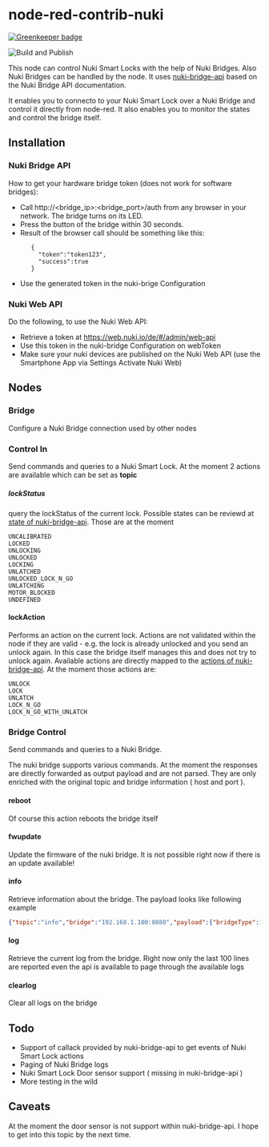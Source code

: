 # node-red-contrib-nuki

[![Greenkeeper badge](https://badges.greenkeeper.io/mabunixda/node-red-contrib-nuki.svg)](https://greenkeeper.io/)

![Build and Publish](https://github.com/mabunixda/node-red-contrib-nuki/workflows/Build%20and%20Publish/badge.svg)

This node can control Nuki Smart Locks with the help of Nuki Bridges.
Also Nuki Bridges can be handled by the node. It uses [nuki-bridge-api](https://github.com/Mik13/nuki-bridge-api/) based on the Nuki Bridge API documentation.

It enables you to connecto to your Nuki Smart Lock over a Nuki Bridge and control it directly from node-red.
It also enables you to monitor the states and control the bridge itself.

## Installation

### Nuki Bridge API
How to get your hardware bridge token (does not work for software bridges):

* Call http://<bridge_ip>:<bridge_port>/auth from any browser in your network. The bridge turns on its LED.
* Press the button of the bridge within 30 seconds.
* Result of the browser call should be something like this:
  ```
     {
       "token":"token123",
       "success":true
     }
  ```
* Use the generated token in the nuki-brige Configuration

### Nuki Web API

Do the following, to use the Nuki Web API:

* Retrieve a token at https://web.nuki.io/de/#/admin/web-api
* Use this token in the nuki-bridge Configuration on webToken
* Make sure your nuki devices are published on the Nuki Web API (use the Smartphone App via Settings Activate Nuki Web)


## Nodes

### Bridge

Configure a Nuki Bridge connection used by other nodes

### Control In

Send commands and queries to a Nuki Smart Lock. At the moment 2 actions are available which can be set as **topic**

##### lockStatus

query the lockStatus of the current lock. Possible states can be reviewd at [state of nuki-bridge-api](https://github.com/Mik13/nuki-bridge-api/blob/master/lib/lock-state.js#L6). Those are at the moment
```
UNCALIBRATED
LOCKED
UNLOCKING
UNLOCKED
LOCKING
UNLATCHED
UNLOCKED_LOCK_N_GO
UNLATCHING
MOTOR_BLOCKED
UNDEFINED
```

#### lockAction

Performs an action on the current lock. Actions are not validated within the node if they are valid - e.g. the lock is already unlocked and you send an unlock again. In this case the bridge itself manages this and does not try to unlock again. Available actions are directly mapped to the [actions of nuki-bridge-api](https://github.com/Mik13/nuki-bridge-api/blob/master/lib/lock-action.js). At the moment those actions are:
```
UNLOCK
LOCK
UNLATCH
LOCK_N_GO
LOCK_N_GO_WITH_UNLATCH
```

### Bridge Control

Send commands and queries to a Nuki Bridge.

The nuki bridge supports various commands. At the moment the responses are directly forwarded as output payload and are not parsed. They are only enriched with the original topic and bridge information ( host and port ).

#### reboot

Of course this action reboots the bridge itself

#### fwupdate

Update the firmware of the nuki bridge. It is not possible right now if there is an update available!

#### info

Retrieve information about the bridge. The payload looks like following example
```json
{"topic":"info","bridge":"192.168.1.100:8080","payload":{"bridgeType":1,"ids":{"hardwareId":234189529,"serverId":291317518},"versions":{"firmwareVersion":"1.12.6","wifiFirmwareVersion":"1.2.0"},"uptime":75492,"currentTime":"2019-05-09T08:09:20+00:00","serverConnected":true,"scanResults":[]},"_msgid":"e3cab797.caec98"}
```

#### log

Retrieve the current log from the bridge. Right now only the last 100 lines are reported even the api is available to page through the available logs

#### clearlog

Clear all logs on the bridge

## Todo

* Support of callack provided by nuki-bridge-api to get events of Nuki Smart Lock actions
* Paging of Nuki Bridge logs
* Nuki Smart Lock Door sensor support ( missing in nuki-bridge-api )
* More testing in the wild

## Caveats
At the moment the door sensor is not support within nuki-bridge-api. I hope to get into this topic by the next time.
